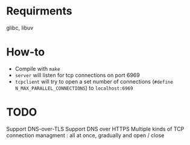 # Requirments

glibc, libuv

# How-to

- Compile with `make`
- `server` will listen for tcp connections on port 6969
- `tcpclient` will try to open a set number of connections (`#define N_MAX_PARALLEL_CONNECTIONS`) to `localhost:6969`

# TODO

Support DNS-over-TLS
Support DNS over HTTPS
Multiple kinds of TCP connection managment : all at once, gradually and open / close